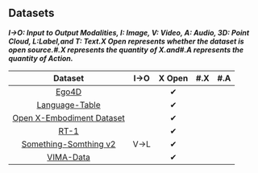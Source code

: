 ## Datasets

***I→O: Input to Output Modalities, I: Image, V: Video, A: Audio, 3D: Point Cloud, L:Label,and T: Text.X Open represents whether the dataset is open source.#.X represents the quantity of X.and#.A represents the quantity of Action.***

|                           Dataset                            | I→O  |  X Open  | #.X  | #.A  |
| :----------------------------------------------------------: | ---- | :------: | ---- | ---- |
|               [Ego4D](https://ego4d-data.org/)               |      | &#x2714; |      |      |
|  [Language-Table](https://interactive-language.github.io/)   |      | &#x2714; |      |      |
| [Open X-Embodiment Dataset](https://robotics-transformer-x.github.io/) |      | &#x2714; |      |      |
|       [RT-1](https://robotics-transformer1.github.io/)       |      | &#x2714; |      |      |
| [Something-Somthing v2](https://developer.qualcomm.com/software/ai-datasets/something-something) | V→L  | &#x2714; |      |      |
| [VIMA-Data](https://huggingface.co/datasets/VIMA/VIMA-Data)  |      | &#x2714; |      |      |
